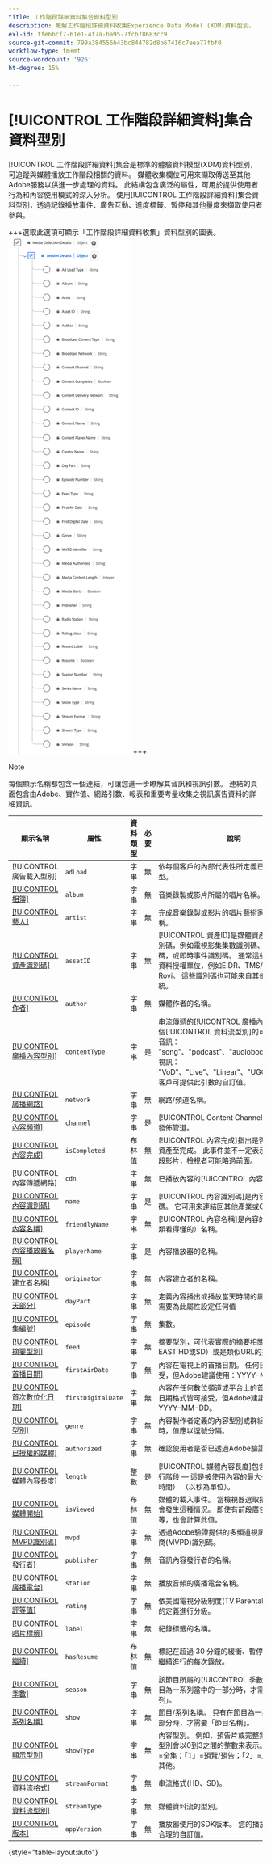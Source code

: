 ```yaml
---
title: 工作階段詳細資料集合資料型別
description: 瞭解工作階段詳細資料收集Experience Data Model (XDM)資料型別。
exl-id: ffe6bcf7-61e1-4f7a-ba95-7fcb78683cc9
source-git-commit: 799a384556b43bc844782d8b67416c7eea77fbf0
workflow-type: tm+mt
source-wordcount: '926'
ht-degree: 15%

---
```


# [!UICONTROL 工作階段詳細資料]集合資料型別

[!UICONTROL 工作階段詳細資料]集合是標準的體驗資料模型(XDM)資料型別，可追蹤與媒體播放工作階段相關的資料。 媒體收集欄位可用來擷取傳送至其他Adobe服務以供進一步處理的資料。 此結構包含廣泛的屬性，可用於提供使用者行為和內容使用模式的深入分析。 使用[!UICONTROL 工作階段詳細資料]集合資料型別，透過記錄播放事件、廣告互動、進度標籤、暫停和其他量度來擷取使用者參與。

+++選取此選項可顯示「工作階段詳細資料收集」資料型別的圖表。
![工作階段詳細資料集合資料型別的圖表。](../images/data-types/session-details-collection.png)
+++

>[!NOTE]
>
>每個顯示名稱都包含一個連結，可讓您進一步瞭解其音訊和視訊引數。 連結的頁面包含由Adobe、實作值、網路引數、報表和重要考量收集之視訊廣告資料的詳細資訊。

| 顯示名稱 | 屬性 | 資料類型 | 必要 | 說明 |
|--------------------------------------------------------------------------------------------------------------------------------------------------------------------------|------------------|-----------|----------|---------------------------------------------------------------------------------------|
| [!UICONTROL 廣告載入型別] | `adLoad` | 字串 | 無 | 依每個客戶的內部代表性所定義已載入的廣告類型。 |
| [[!UICONTROL 相簿]](https://experienceleague.adobe.com/docs/media-analytics/using/implementation/variables/audio-video-parameters.html#album) | `album` | 字串 | 無 | 音樂錄製或影片所屬的唱片名稱。 |
| [[!UICONTROL 藝人]](https://experienceleague.adobe.com/docs/media-analytics/using/implementation/variables/audio-video-parameters.html#artist) | `artist` | 字串 | 無 | 完成音樂錄製或影片的唱片藝術家或群體的名稱。 |
| [[!UICONTROL 資產識別碼]](https://experienceleague.adobe.com/docs/media-analytics/using/implementation/variables/audio-video-parameters.html#asset-id) | `assetID` | 字串 | 無 | [!UICONTROL 資產ID]是媒體資產內容的唯一識別碼，例如電視影集集數識別碼、電影資產識別碼，或即時事件識別碼。 通常這些ID衍生自中繼資料授權單位，例如EIDR、TMS/Gracenote或Rovi。 這些識別碼也可能來自其他專屬或內部系統。 |
| [[!UICONTROL 作者]](https://experienceleague.adobe.com/docs/media-analytics/using/implementation/variables/audio-video-parameters.html#author) | `author` | 字串 | 無 | 媒體作者的名稱。 |
| [[!UICONTROL 廣播內容型別]](https://experienceleague.adobe.com/docs/media-analytics/using/implementation/variables/audio-video-parameters.html#content-type) | `contentType` | 字串 | 是 | 串流傳遞的[!UICONTROL 廣播內容型別]。 每個[!UICONTROL 資料流型別]的可用值包括：<br>音訊： &quot;song&quot;、&quot;podcast&quot;、&quot;audiobook&quot;和&quot;radio&quot;；<br>視訊： &quot;VoD&quot;、&quot;Live&quot;、&quot;Linear&quot;、&quot;UGC&quot;和&quot;DVoD&quot;。<br>客戶可提供此引數的自訂值。 |
| [[!UICONTROL 廣播網路]](https://experienceleague.adobe.com/docs/media-analytics/using/implementation/variables/audio-video-parameters.html#network) | `network` | 字串 | 無 | 網路/頻道名稱。 |
| [[!UICONTROL 內容頻道]](https://experienceleague.adobe.com/docs/media-analytics/using/implementation/variables/audio-video-parameters.html#content-channel) | `channel` | 字串 | 是 | [!UICONTROL Content Channel]是播放內容的發佈管道。 |
| [[!UICONTROL 內容完成]](https://experienceleague.adobe.com/docs/media-analytics/using/implementation/variables/audio-video-parameters.html#content-complete) | `isCompleted` | 布林值 | 無 | [!UICONTROL 內容完成]指出是否觀看定時媒體資產至完成。 此事件並不一定表示檢視者看完整段影片，檢視者可能略過前面。 |
| [!UICONTROL 內容傳遞網路] | `cdn` | 字串 | 無 | 已播放內容的[!UICONTROL 內容傳遞網路]。 |
| [[!UICONTROL 內容識別碼]](https://experienceleague.adobe.com/docs/media-analytics/using/implementation/variables/audio-video-parameters.html#content-id) | `name` | 字串 | 是 | [!UICONTROL 內容識別碼]是內容的唯一識別碼。 它可用來連結回其他產業或CMS ID。 |
| [[!UICONTROL 內容名稱]](https://experienceleague.adobe.com/docs/media-analytics/using/implementation/variables/audio-video-parameters.html#content-name-(variable)) | `friendlyName` | 字串 | 無 | [!UICONTROL 內容名稱]是內容的「易記」（人類看得懂的）名稱。 |
| [[!UICONTROL 內容播放器名稱]](https://experienceleague.adobe.com/docs/media-analytics/using/implementation/variables/audio-video-parameters.html#content-player-name) | `playerName` | 字串 | 是 | 內容播放器的名稱。 |
| [[!UICONTROL 建立者名稱]](https://experienceleague.adobe.com/docs/media-analytics/using/implementation/variables/audio-video-parameters.html#originator) | `originator` | 字串 | 無 | 內容建立者的名稱。 |
| [[!UICONTROL 天部分]](https://experienceleague.adobe.com/docs/media-analytics/using/implementation/variables/audio-video-parameters.html#day-part) | `dayPart` | 字串 | 無 | 定義內容播出或播放當天時間的屬性。 客戶可視需要為此屬性設定任何值 |
| [[!UICONTROL 集編號]](https://experienceleague.adobe.com/docs/media-analytics/using/implementation/variables/audio-video-parameters.html#episode) | `episode` | 字串 | 無 | 集數。 |
| [[!UICONTROL 摘要型別]](https://experienceleague.adobe.com/docs/media-analytics/using/implementation/variables/audio-video-parameters.html#media-feed-type) | `feed` | 字串 | 無 | 摘要型別，可代表實際的摘要相關資料（例如，EAST HD或SD）或是類似URL的摘要來源。 |
| [[!UICONTROL 首播日期]](https://experienceleague.adobe.com/docs/media-analytics/using/implementation/variables/audio-video-parameters.html#first-air-date) | `firstAirDate` | 字串 | 無 | 內容在電視上的首播日期。 任何日期格式皆可接受，但Adobe建議使用：YYYY-MM-DD。 |
| [[!UICONTROL 首次數位化日期]](https://experienceleague.adobe.com/docs/media-analytics/using/implementation/variables/audio-video-parameters.html#first-digital-date) | `firstDigitalDate` | 字串 | 無 | 內容在任何數位頻道或平台上的首播日期。 任何日期格式皆可接受，但Adobe建議使用：YYYY-MM-DD。 |
| [[!UICONTROL 型別]](https://experienceleague.adobe.com/docs/media-analytics/using/implementation/variables/audio-video-parameters.html#genre) | `genre` | 字串 | 無 | 內容製作者定義的內容型別或群組。 實施變數時，值應以逗號分隔。 |
| [[!UICONTROL 已授權的媒體]](https://experienceleague.adobe.com/docs/media-analytics/using/implementation/variables/audio-video-parameters.html#authorized) | `authorized` | 字串 | 無 | 確認使用者是否已透過Adobe驗證獲得授權。 |
| [[!UICONTROL 媒體內容長度]](https://experienceleague.adobe.com/docs/media-analytics/using/implementation/variables/audio-video-parameters.html#content-length-(variable)) | `length` | 整數 | 是 | [!UICONTROL 媒體內容長度]包含剪輯長度/執行階段 — 這是被使用內容的最大長度（或持續時間） （以秒為單位）。 |
| [[!UICONTROL 媒體開始]](https://experienceleague.adobe.com/docs/media-analytics/using/implementation/variables/audio-video-parameters.html#media-starts) | `isViewed` | 布林值 | 無 | 媒體的載入事件。 當檢視器選取播放按鈕時，就會發生這種情況。 即使有前段廣告、緩衝、錯誤等，也會計算此值。 |
| [[!UICONTROL MVPD識別碼]](https://experienceleague.adobe.com/docs/media-analytics/using/implementation/variables/audio-video-parameters.html#mvpd) | `mvpd` | 字串 | 無 | 透過Adobe驗證提供的多頻道視訊程式設計經銷商(MVPD)識別碼。 |
| [[!UICONTROL 發行者]](https://experienceleague.adobe.com/docs/media-analytics/using/implementation/variables/audio-video-parameters.html#publisher) | `publisher` | 字串 | 無 | 音訊內容發行者的名稱。 |
| [[!UICONTROL 廣播電台]](https://experienceleague.adobe.com/docs/media-analytics/using/implementation/variables/audio-video-parameters.html#station) | `station` | 字串 | 無 | 播放音頻的廣播電台名稱。 |
| [[!UICONTROL 評等值]](https://experienceleague.adobe.com/docs/media-analytics/using/implementation/variables/audio-video-parameters.html#content-rating) | `rating` | 字串 | 無 | 依美國電視分級制度(TV Parental Guidelines)的定義進行分級。 |
| [[!UICONTROL 唱片標籤]](https://experienceleague.adobe.com/docs/media-analytics/using/implementation/variables/audio-video-parameters.html#label) | `label` | 字串 | 無 | 紀錄標籤的名稱。 |
| [[!UICONTROL 繼續]](https://experienceleague.adobe.com/docs/media-analytics/using/implementation/variables/audio-video-parameters.html#content-resumes) | `hasResume` | 布林值 | 無 | 標記在超過 30 分鐘的緩衝、暫停或延遲期間後繼續進行的每次錄放。 |
| [[!UICONTROL 季數]](https://experienceleague.adobe.com/docs/media-analytics/using/implementation/variables/audio-video-parameters.html#season) | `season` | 字串 | 無 | 該節目所屬的[!UICONTROL 季數]。 僅限該節目為一系列當中的一部分時，才需要提供「季系列」。 |
| [[!UICONTROL 系列名稱]](https://experienceleague.adobe.com/docs/media-analytics/using/implementation/variables/audio-video-parameters.html#show) | `show` | 字串 | 無 | 節目/系列名稱。 只有在節目為一系列當中的一部分時，才需要「節目名稱」。 |
| [[!UICONTROL 顯示型別]](https://experienceleague.adobe.com/docs/media-analytics/using/implementation/variables/audio-video-parameters.html#show-type) | `showType` | 字串 | 無 | 內容型別。 例如，預告片或完整集數。 內容的型別會以0到3之間的整數來表示。 例如，「0」=全集；「1」=預覽/預告；「2」=片段；「3」=其他。 |
| [[!UICONTROL 資料流格式]](https://experienceleague.adobe.com/docs/media-analytics/using/implementation/variables/audio-video-parameters.html#stream-format) | `streamFormat` | 字串 | 無 | 串流格式(HD、SD)。 |
| [[!UICONTROL 資料流型別]](https://experienceleague.adobe.com/docs/media-analytics/using/implementation/variables/audio-video-parameters.html#stream-type) | `streamType` | 字串 | 無 | 媒體資料流的型別。 |
| [[!UICONTROL 版本]](https://experienceleague.adobe.com/docs/media-analytics/using/implementation/variables/audio-video-parameters.html#sdk-version) | `appVersion` | 字串 | 無 | 播放器使用的SDK版本。 您的播放器可採用任何合理的自訂值。 |

{style="table-layout:auto"}

<!-- This is required for sessionStart. 
Q) How do I indicate that?
Q) Do you know where to link for:
Ad Load Type
Content Delivery Network
 -->
